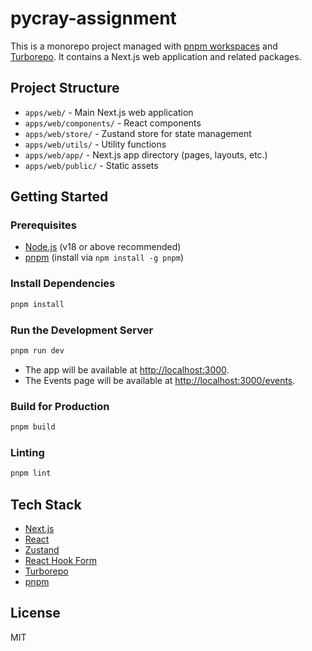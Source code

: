 # pycray-assignment

This is a monorepo project managed with [pnpm workspaces](https://pnpm.io/workspaces) and [Turborepo](https://turbo.build/). It contains a Next.js web application and related packages.

## Project Structure

- `apps/web/` - Main Next.js web application
- `apps/web/components/` - React components
- `apps/web/store/` - Zustand store for state management
- `apps/web/utils/` - Utility functions
- `apps/web/app/` - Next.js app directory (pages, layouts, etc.)
- `apps/web/public/` - Static assets

## Getting Started

### Prerequisites
- [Node.js](https://nodejs.org/) (v18 or above recommended)
- [pnpm](https://pnpm.io/) (install via `npm install -g pnpm`)

### Install Dependencies

```sh
pnpm install
```

### Run the Development Server

```sh
pnpm run dev
```

- The app will be available at [http://localhost:3000](http://localhost:3000).
- The Events page will be available at [http://localhost:3000/events](http://localhost:3000/events).

### Build for Production

```sh
pnpm build
```

### Linting

```sh
pnpm lint
```

## Tech Stack
- [Next.js](https://nextjs.org/)
- [React](https://react.dev/)
- [Zustand](https://zustand-demo.pmnd.rs/)
- [React Hook Form](https://react-hook-form.com/)
- [Turborepo](https://turbo.build/)
- [pnpm](https://pnpm.io/)

## License

MIT
